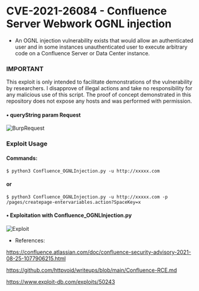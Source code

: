 # CVE-2021-26084 - Confluence Server Webwork OGNL injection

- An OGNL injection vulnerability exists that would allow an authenticated user and in some instances unauthenticated user to execute arbitrary code on a Confluence Server or Data Center instance. 


### IMPORTANT
This exploit is only intended to facilitate demonstrations of the vulnerability by researchers. I disapprove of illegal actions and take no responsibility for any malicious use of this script. The proof of concept demonstrated in this repository does not expose any hosts and was performed with permission.


#### • queryString param Request
![]()![BurpRequest](https://user-images.githubusercontent.com/6265911/131630570-857df5dd-525d-43ec-9466-5c92ac9c1322.png)


### Exploit Usage

#### Commands:
`$ python3 Confluence_OGNLInjection.py -u http://xxxxx.com `

#### or
`$ python3 Confluence_OGNLInjection.py -u http://xxxxx.com -p /pages/createpage-entervariables.action?SpaceKey=x `



#### • Exploitation with Confluence_OGNLInjection.py
![Exploit](https://user-images.githubusercontent.com/6265911/131630805-147628fc-7772-47be-943e-12d24b052adb.png)



- References:

https://confluence.atlassian.com/doc/confluence-security-advisory-2021-08-25-1077906215.html
 
https://github.com/httpvoid/writeups/blob/main/Confluence-RCE.md

https://www.exploit-db.com/exploits/50243
